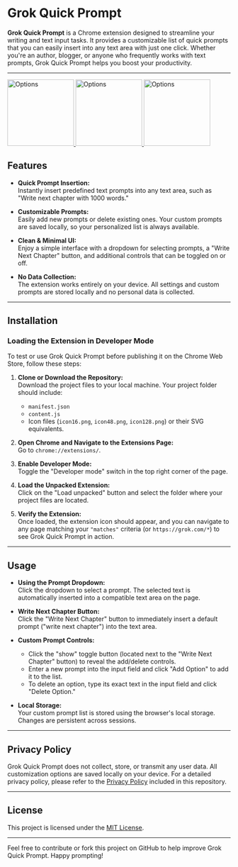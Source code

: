 # Grok Quick Prompt

**Grok Quick Prompt** is a Chrome extension designed to streamline your writing and text input tasks. It provides a customizable list of quick prompts that you can easily insert into any text area with just one click. Whether you're an author, blogger, or anyone who frequently works with text prompts, Grok Quick Prompt helps you boost your productivity.

---

<a href="https://i.imgur.com/ynM5Fs3.png" target="_blank">
  <img src="https://i.imgur.com/ynM5Fs3.png" alt="Options" width="150" />
</a>
<a href="https://i.imgur.com/7q2MxDG.png" target="_blank">
  <img src="https://i.imgur.com/7q2MxDG.png" alt="Options" width="150" />
</a>
<a href="https://i.imgur.com/8KBF54y.png" target="_blank">
  <img src="https://i.imgur.com/8KBF54y.png" alt="Options" width="150" />
</a>

## Features

-   **Quick Prompt Insertion:**  
    Instantly insert predefined text prompts into any text area, such as "Write next chapter with 1000 words."

-   **Customizable Prompts:**  
    Easily add new prompts or delete existing ones. Your custom prompts are saved locally, so your personalized list is always available.

-   **Clean & Minimal UI:**  
    Enjoy a simple interface with a dropdown for selecting prompts, a "Write Next Chapter" button, and additional controls that can be toggled on or off.

-   **No Data Collection:**  
    The extension works entirely on your device. All settings and custom prompts are stored locally and no personal data is collected.

---

## Installation

### Loading the Extension in Developer Mode

To test or use Grok Quick Prompt before publishing it on the Chrome Web Store, follow these steps:

1. **Clone or Download the Repository:**  
   Download the project files to your local machine. Your project folder should include:

    - `manifest.json`
    - `content.js`
    - Icon files (`icon16.png`, `icon48.png`, `icon128.png`) or their SVG equivalents.

2. **Open Chrome and Navigate to the Extensions Page:**  
   Go to `chrome://extensions/`.

3. **Enable Developer Mode:**  
   Toggle the "Developer mode" switch in the top right corner of the page.

4. **Load the Unpacked Extension:**  
   Click on the "Load unpacked" button and select the folder where your project files are located.

5. **Verify the Extension:**  
   Once loaded, the extension icon should appear, and you can navigate to any page matching your `"matches"` criteria (or `https://grok.com/*`) to see Grok Quick Prompt in action.

---

## Usage

-   **Using the Prompt Dropdown:**  
    Click the dropdown to select a prompt. The selected text is automatically inserted into a compatible text area on the page.

-   **Write Next Chapter Button:**  
    Click the "Write Next Chapter" button to immediately insert a default prompt ("write next chapter") into the text area.

-   **Custom Prompt Controls:**

    -   Click the "show" toggle button (located next to the "Write Next Chapter" button) to reveal the add/delete controls.
    -   Enter a new prompt into the input field and click "Add Option" to add it to the list.
    -   To delete an option, type its exact text in the input field and click "Delete Option."

-   **Local Storage:**  
    Your custom prompt list is stored using the browser's local storage. Changes are persistent across sessions.

---

## Privacy Policy

Grok Quick Prompt does not collect, store, or transmit any user data. All customization options are saved locally on your device. For a detailed privacy policy, please refer to the [Privacy Policy](#) included in this repository.

---

## License

This project is licensed under the [MIT License](https://mit-license.org/).

---

Feel free to contribute or fork this project on GitHub to help improve Grok Quick Prompt. Happy prompting!
